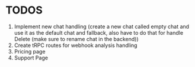# TODOS
1. Implement new chat handling (create a new chat called empty chat and use it as the default chat and fallback, also have to do that for handle Delete (make sure to rename chat in the backend))
2. Create tRPC routes for webhook analysis handling
2. Pricing page
3. Support Page